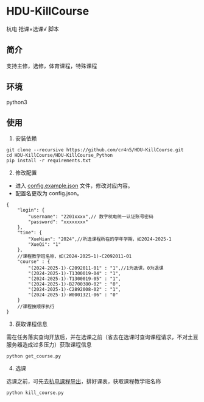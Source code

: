 # HDU-KillCourse
杭电 抢课×选课√  脚本

## 简介

支持主修，选修，体育课程，特殊课程

## 环境

python3

## 使用

1. 安装依赖

```shell
git clone --recursive https://github.com/cr4n5/HDU-KillCourse.git
cd HDU-KillCourse/HDU-KillCourse_Python
pip install -r requirements.txt
```

2. 修改配置

- 进入 [config.example.json](./config.example.json) 文件，修改对应内容。
- 配置名更改为 config.json。

```
{
    "login": {
        "username": "2201xxxx",// 数字杭电统一认证账号密码
        "password": "xxxxxxxx"
    },
    "time": {
        "XueNian": "2024",//所选课程所在的学年学期，如2024-2025-1
        "XueQi": "1"
    },
    //课程教学班名称，如(2024-2025-1)-C2092011-01
    "course" : {
        "(2024-2025-1)-C2092011-01" : "1",//1为选课，0为退课
        "(2024-2025-1)-T1300019-04" : "1",
        "(2024-2025-1)-T1300019-05" : "1",
        "(2024-2025-1)-B2700380-02" : "0",
        "(2024-2025-1)-C2892008-02" : "1",
        "(2024-2025-1)-W0001321-06" : "0"
    }
    //课程按顺序执行
}
```

3. 获取课程信息

需在任务落实查询开放后，并在选课之前（省去在选课时查询课程请求，不对土豆服务器造成过多压力）获取课程信息

```shell
python get_course.py
```

4. 选课

选课之前，可先去<a href='https://github.com/cr4n5/HDU-course_list'>杭电课程导出</a>，排好课表，获取课程教学班名称

```shell
python kill_course.py
```
